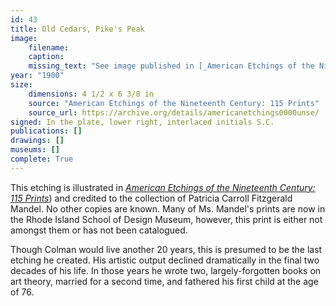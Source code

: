 ```yaml
---
id: 43
title: Old Cedars, Pike's Peak
image:
    filename: 
    caption: 
    missing_text: "See image published in [_American Etchings of the Nineteenth Century: 115 Prints_](https://archive.org/details/americanetchings0000unse/) (page 23)"
year: "1900"
size:
    dimensions: 4 1/2 x 6 3/8 in
    source: "American Etchings of the Nineteenth Century: 115 Prints"
    source_url: https://archive.org/details/americanetchings0000unse/
signed: In the plate, lower right, interlaced initials S.C.
publications: []
drawings: []
museums: []
complete: True
---
```

This etching is illustrated in [_American Etchings of the Nineteenth Century: 115 Prints_](https://archive.org/details/americanetchings0000unse/)) and credited to the collection of Patricia Carroll Fitzgerald Mandel. No other copies are known. Many of Ms. Mandel's prints are now in the Rhode Island School of Design Museum, however, this print is either not amongst them or has not been catalogued.

Though Colman would live another 20 years, this is presumed to be the last etching he created. His artistic output declined dramatically in the final two decades of his life. In those years he wrote two, largely-forgotten books on art theory, married for a second time, and fathered his first child at the age of 76.